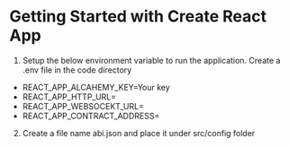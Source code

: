 # Getting Started with Create React App
1. Setup the below environment variable to run the application. Create a .env file in the code directory

- REACT_APP_ALCAHEMY_KEY=Your key
- REACT_APP_HTTP_URL=<HTTP URL>
- REACT_APP_WEBSOCEKT_URL=<WEBSOCKET URL>
- REACT_APP_CONTRACT_ADDRESS=<CONTRACT ADDRESS>



2. Create a file name abi.json and place it under src/config folder